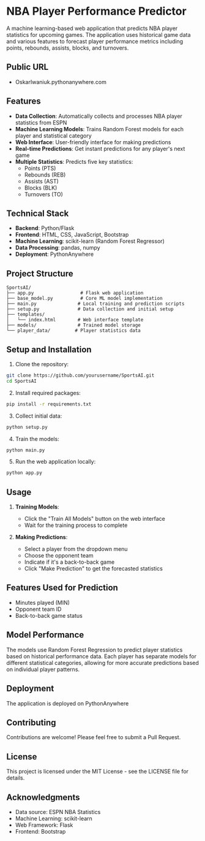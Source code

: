 # NBA Player Performance Predictor

A machine learning-based web application that predicts NBA player statistics for upcoming games. The application uses historical game data and various features to forecast player performance metrics including points, rebounds, assists, blocks, and turnovers.

## Public URL
- OskarIwaniuk.pythonanywhere.com

## Features

- **Data Collection**: Automatically collects and processes NBA player statistics from ESPN
- **Machine Learning Models**: Trains Random Forest models for each player and statistical category
- **Web Interface**: User-friendly interface for making predictions
- **Real-time Predictions**: Get instant predictions for any player's next game
- **Multiple Statistics**: Predicts five key statistics:
  - Points (PTS)
  - Rebounds (REB)
  - Assists (AST)
  - Blocks (BLK)
  - Turnovers (TO)

## Technical Stack

- **Backend**: Python/Flask
- **Frontend**: HTML, CSS, JavaScript, Bootstrap
- **Machine Learning**: scikit-learn (Random Forest Regressor)
- **Data Processing**: pandas, numpy
- **Deployment**: PythonAnywhere

## Project Structure

```
SportsAI/
├── app.py                 # Flask web application
├── base_model.py          # Core ML model implementation
├── main.py               # Local training and prediction scripts
├── setup.py              # Data collection and initial setup
├── templates/
│   └── index.html        # Web interface template
├── models/               # Trained model storage
└── player_data/         # Player statistics data
```

## Setup and Installation

1. Clone the repository:
```bash
git clone https://github.com/yourusername/SportsAI.git
cd SportsAI
```

2. Install required packages:
```bash
pip install -r requirements.txt
```

3. Collect initial data:
```bash
python setup.py
```

4. Train the models:
```bash
python main.py
```

5. Run the web application locally:
```bash
python app.py
```

## Usage

1. **Training Models**:
   - Click the "Train All Models" button on the web interface
   - Wait for the training process to complete

2. **Making Predictions**:
   - Select a player from the dropdown menu
   - Choose the opponent team
   - Indicate if it's a back-to-back game
   - Click "Make Prediction" to get the forecasted statistics

## Features Used for Prediction

- Minutes played (MIN)
- Opponent team ID
- Back-to-back game status

## Model Performance

The models use Random Forest Regression to predict player statistics based on historical performance data. Each player has separate models for different statistical categories, allowing for more accurate predictions based on individual player patterns.

## Deployment

The application is deployed on PythonAnywhere

## Contributing

Contributions are welcome! Please feel free to submit a Pull Request.

## License

This project is licensed under the MIT License - see the LICENSE file for details.

## Acknowledgments

- Data source: ESPN NBA Statistics
- Machine Learning: scikit-learn
- Web Framework: Flask
- Frontend: Bootstrap 
